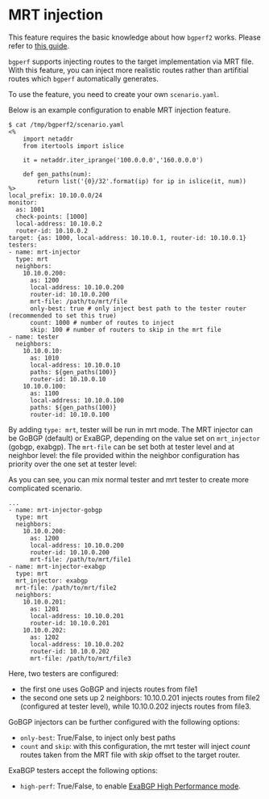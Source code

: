 # MRT injection

This feature requires the basic knowledge about how `bgperf2` works.
Please refer to [this guide](https://github.com/osrg/bgperf/blob/master/docs/how_bgperf_works.md).

`bgperf` supports injecting routes to the target implementation via MRT file.
With this feature, you can inject more realistic routes rather than artifitial routes which
`bgperf` automatically generates.

To use the feature, you need to create your own `scenario.yaml`.

Below is an example configuration to enable MRT injection feature.

```shell
$ cat /tmp/bgperf2/scenario.yaml
<%
    import netaddr
    from itertools import islice

    it = netaddr.iter_iprange('100.0.0.0','160.0.0.0')

    def gen_paths(num):
        return list('{0}/32'.format(ip) for ip in islice(it, num))
%>
local_prefix: 10.10.0.0/24
monitor:
  as: 1001
  check-points: [1000]
  local-address: 10.10.0.2
  router-id: 10.10.0.2
target: {as: 1000, local-address: 10.10.0.1, router-id: 10.10.0.1}
testers:
- name: mrt-injector
  type: mrt
  neighbors:
    10.10.0.200:
      as: 1200
      local-address: 10.10.0.200
      router-id: 10.10.0.200
      mrt-file: /path/to/mrt/file
      only-best: true # only inject best path to the tester router (recommended to set this true)
      count: 1000 # number of routes to inject
      skip: 100 # number of routers to skip in the mrt file
- name: tester
  neighbors:
    10.10.0.10:
      as: 1010
      local-address: 10.10.0.10
      paths: ${gen_paths(100)}
      router-id: 10.10.0.10
    10.10.0.100:
      as: 1100
      local-address: 10.10.0.100
      paths: ${gen_paths(100)}
      router-id: 10.10.0.100
```

By adding `type: mrt`, tester will be run in mrt mode.
The MRT injector can be GoBGP (default) or ExaBGP, depending on the value set on `mrt_injector` (gobgp, exabgp).
The `mrt-file` can be set both at tester level and at neighbor level: the file provided within the neighbor configuration has priority over the one set at tester level:

As you can see, you can mix normal tester and mrt tester to create more complicated scenario.

```
...
- name: mrt-injector-gobgp
  type: mrt
  neighbors:
    10.10.0.200:
      as: 1200
      local-address: 10.10.0.200
      router-id: 10.10.0.200
      mrt-file: /path/to/mrt/file1
- name: mrt-injector-exabgp
  type: mrt
  mrt_injector: exabgp
  mrt-file: /path/to/mrt/file2
  neighbors:
    10.10.0.201:
      as: 1201
      local-address: 10.10.0.201
      router-id: 10.10.0.201
    10.10.0.202:
      as: 1202
      local-address: 10.10.0.202
      router-id: 10.10.0.202
      mrt-file: /path/to/mrt/file3
```

Here, two testers are configured:
- the first one uses GoBGP and injects routes from file1
- the second one sets up 2 neighbors: 10.10.0.201 injects routes from file2 (configured at tester level), while 10.10.0.202 injects routes from file3.

GoBGP injectors can be further configured with the following options:
- `only-best`: True/False, to inject only best paths
- `count` and `skip`: with this configuration, the mrt tester will inject *count* routes taken from the MRT file with *skip* offset to the target router.

ExaBGP testers accept the following options:
- `high-perf`: True/False, to enable [ExaBGP High Performance mode](https://github.com/Exa-Networks/exabgp/wiki/High-Performance).
